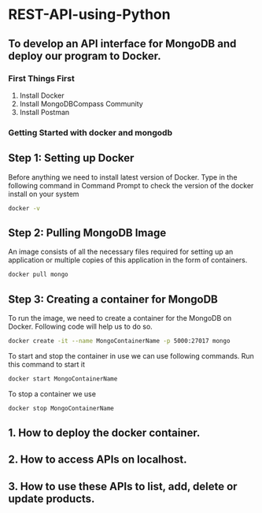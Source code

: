 # REST-API-using-Python

To develop an API interface for MongoDB and deploy our program to Docker.
---
### First Things First 
1. Install Docker
2. Install MongoDBCompass Community
3. Install Postman

### Getting Started with docker and mongodb

Step 1: Setting up Docker
-------------------------
Before anything we need to install latest version of Docker. Type in the following command in Command Prompt to check the version of the docker install on your system
```bash
docker -v
```

Step 2: Pulling MongoDB Image
-----------------------------
An image consists of all the necessary files required for setting up an application or multiple copies of this application in the form of containers.
```bash 
docker pull mongo
```

Step 3: Creating a container for MongoDB
----------------------------------------
To run the image, we need to create a container for the MongoDB on Docker. Following code will help us to do so.
```bash
docker create -it --name MongoContainerName -p 5000:27017 mongo
```
To start and stop the container in use we can use following commands. 
Run this command to start it
```bash 
docker start MongoContainerName
```
To stop a container we use
```bash
docker stop MongoContainerName
```

## 1. How to deploy the docker container.
## 2. How to access APIs on localhost.
## 3. How to use these APIs to list, add, delete or update products.
